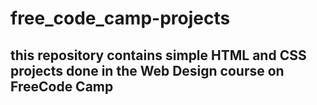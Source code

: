 # free_code_camp-projects

## this repository contains simple HTML and CSS projects done in the Web Design course on FreeCode Camp
